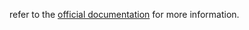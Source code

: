 
refer to the [official documentation](https://screenpi.pe/docs/getting-started) for more information.


